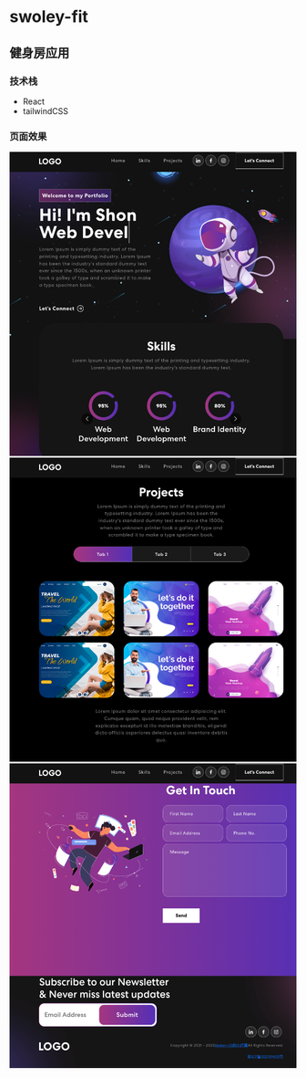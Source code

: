 # swoley-fit 
## 健身房应用
### 技术栈
- React
- tailwindCSS

### 页面效果

![页面1](img/demo1) 
![页面2](img/demo2) 
![页面3](img/demo3) 

